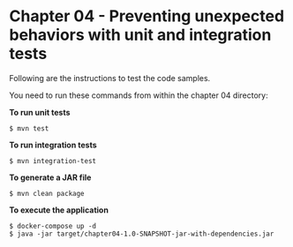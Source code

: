 # Chapter 04 - Preventing unexpected behaviors with unit and integration tests
Following are the instructions to test the code samples.

You need to run these commands from within the chapter 04 directory:

**To run unit tests**
```
$ mvn test
```

**To run integration tests**
```
$ mvn integration-test
```

**To generate a JAR file**
```
$ mvn clean package
```

**To execute the application**
```
$ docker-compose up -d
$ java -jar target/chapter04-1.0-SNAPSHOT-jar-with-dependencies.jar  

```